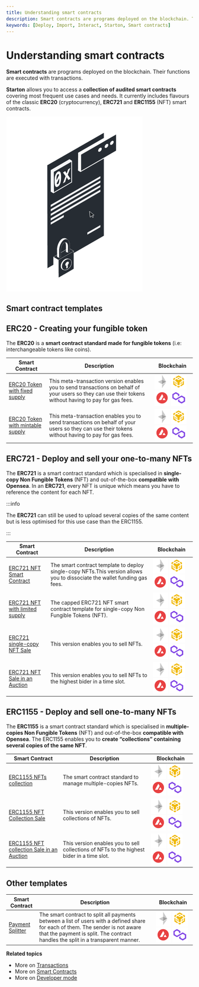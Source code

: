 ```yaml
---
title: Understanding smart contracts
description: Smart contracts are programs deployed on the blockchain. Their functions are executed with transactions. Learn more about smart contracts with Starton.
keywords: [Deploy, Import, Interact, Starton, Smart contracts]
---
```


# Understanding smart contracts

**Smart contracts** are programs deployed on the blockchain. Their functions are executed with transactions.

**Starton** allows you to access a **collection of audited smart contracts** covering most frequent use cases and needs.
It currently includes flavours of the classic **ERC20** (cryptocurrency), **ERC721** and **ERC1155** (NFT) smart contracts.

[comment]: <(We plan to include staking and multisig contracts in the near future and to have  the biggest smart contract library in the long run.)>

![smart contract](src/smartcontract.png)

## Smart contract templates

## ERC20 - Creating your fungible token

The **ERC20** is a **smart contract standard made for fungible tokens** (i.e: interchangeable tokens like coins).

| Smart Contract                                                             | Description                                                                                                                                             | Blockchain                                                                                                                                |
| -------------------------------------------------------------------------- | ------------------------------------------------------------------------------------------------------------------------------------------------------- | ----------------------------------------------------------------------------------------------------------------------------------------- |
| [ERC20 Token with fixed supply](/Smart-contract/ERC20-fixed-Meta.md)       | This meta-transaction version enables you to send transactions on behalf of your users so they can use their tokens without having to pay for gas fees. | ![Ethereum logo](src/Ethereum.png) ![Bnb chain logo](src/bnb_chain.png) ![Avalanche logo](src/Avalanche.png) ![Matic logo](src/Matic.png) |
| [ERC20 Token with mintable supply](/Smart-contract/ERC20-mintable-Meta.md) | This meta-transaction enables you to send transactions on behalf of your users so they can use their tokens without having to pay for gas fees.         | ![Ethereum logo](src/Ethereum.png) ![Bnb chain logo](src/bnb_chain.png) ![Avalanche logo](src/Avalanche.png) ![Matic logo](src/Matic.png) |

## ERC721 - Deploy and sell your one-to-many NFTs

The **ERC721** is a smart contract standard which is specialised in **single-copy Non Fungible Tokens** (NFT) and out-of-the-box **compatible with Opensea**.
In an **ERC721**, every NFT is unique which means you have to reference the content for each NFT.

:::info

The **ERC721** can still be used to upload several copies of the same content but is less optimised for this use case than the ERC1155.

:::

| Smart Contract                                                          | Description                                                                                                               | Blockchain                                                                                                                                |
| ----------------------------------------------------------------------- | ------------------------------------------------------------------------------------------------------------------------- | ----------------------------------------------------------------------------------------------------------------------------------------- |
| [ERC721 NFT Smart Contract](/Smart-contract/ERC721-Meta.md)             | The smart contract template to deploy single-copy NFTs.This version allows you to dissociate the wallet funding gas fees. | ![Ethereum logo](src/Ethereum.png) ![Bnb chain logo](src/bnb_chain.png) ![Avalanche logo](src/Avalanche.png) ![Matic logo](src/Matic.png) |
| [ERC721 NFT with limited supply](/Smart-contract/ERC721-Capped.md)      | The capped ERC721 NFT smart contract template for single-copy Non Fungible Tokens (NFT).                                  | ![Ethereum logo](src/Ethereum.png) ![Bnb chain logo](src/bnb_chain.png) ![Avalanche logo](src/Avalanche.png) ![Matic logo](src/Matic.png) |
| [ERC721 single-copy NFT Sale](/Smart-contract/ERC721-Sale.md)           | This version enables you to sell NFTs.                                                                                    | ![Ethereum logo](src/Ethereum.png) ![Bnb chain logo](src/bnb_chain.png) ![Avalanche logo](src/Avalanche.png) ![Matic logo](src/Matic.png) |
| [ERC721 NFT Sale in an Auction](/Smart-contract/ERC721-Auction-Sale.md) | This version enables you to sell NFTs to the highest bider in a time slot.                                                | ![Ethereum logo](src/Ethereum.png) ![Bnb chain logo](src/bnb_chain.png) ![Avalanche logo](src/Avalanche.png) ![Matic logo](src/Matic.png) |

## ERC1155 - Deploy and sell one-to-many NFTs

The **ERC1155** is a smart contract standard which is specialised in **multiple-copies Non Fungible Tokens** (NFT) and out-of-the-box **compatible with Opensea**. The ERC1155 enables you to **create “collections” containing several copies of the same NFT**.

| Smart Contract                                                                  | Description                                                                               | Blockchain                                                                                                                                |
| ------------------------------------------------------------------------------- | ----------------------------------------------------------------------------------------- | ----------------------------------------------------------------------------------------------------------------------------------------- |
| [ERC1155 NFTs collection](/Smart-contract/ERC1155-Meta.md)                      | The smart contract standard to manage multiple-copies NFTs.                               | ![Ethereum logo](src/Ethereum.png) ![Bnb chain logo](src/bnb_chain.png) ![Avalanche logo](src/Avalanche.png) ![Matic logo](src/Matic.png) |
| [ERC1155 NFT Collection Sale](/Smart-contract/ERC1155-Sale.md)                  | This version enables you to sell collections of NFTs.                                     | ![Ethereum logo](src/Ethereum.png) ![Bnb chain logo](src/bnb_chain.png) ![Avalanche logo](src/Avalanche.png) ![Matic logo](src/Matic.png) |
| [ERC1155 NFT collection Sale in an Auction](/Smart-contract/ERC1155-Auction.md) | This version enables you to sell collections of NFTs to the highest bider in a time slot. | ![Ethereum logo](src/Ethereum.png) ![Bnb chain logo](src/bnb_chain.png) ![Avalanche logo](src/Avalanche.png) ![Matic logo](src/Matic.png) |

## Other templates

| Smart Contract                                          | Description                                                                                                                                                                                                        | Blockchain                                                                                                                                |
| ------------------------------------------------------- | ------------------------------------------------------------------------------------------------------------------------------------------------------------------------------------------------------------------ | ----------------------------------------------------------------------------------------------------------------------------------------- |
| [Payment Splitter](/Smart-contract/payment-splitter.md) | The smart contract to split all payments between a list of users with a defined share for each of them. The sender is not aware that the payment is split. The contract handles the split in a transparent manner. | ![Ethereum logo](src/Ethereum.png) ![Bnb chain logo](src/bnb_chain.png) ![Avalanche logo](src/Avalanche.png) ![Matic logo](src/Matic.png) |

**Related topics**

-   More on [Transactions](/Transactions/creating-a-transaction.mdx)
-   More on [Smart Contracts](/Smart-contract/understanding-smart-contracts.md)
-   More on [Developer mode](/Developer/Discovering-coding-interface.md)
